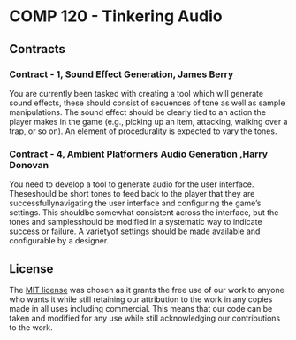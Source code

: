 # COMP 120 - Tinkering Audio

## Contracts

### Contract - 1, Sound Effect Generation, James Berry

You are currently been tasked with creating a tool which will generate sound
effects, these should consist of sequences of tone as well as sample manipulations. The sound effect should be clearly tied to an action the player makes in the game (e.g., picking up an item, attacking, walking over a trap, or so on).
An element of procedurality is expected to vary the tones.
 

### Contract - 4, Ambient Platformers Audio Generation ,Harry Donovan

You need to develop a tool to generate audio for the user interface. Theseshould be short tones to feed back to the player that they are successfullynavigating the user interface and configuring the game’s settings. This shouldbe somewhat consistent across the interface,  but the tones and samplesshould be modified in a systematic way to indicate success or failure. A varietyof settings should be made available and configurable by a designer.

## License
The [MIT license](https://choosealicense.com/licenses/mit/) was chosen as it grants the free use of our work to anyone who wants it while still retaining our attribution to the work in any copies made in all uses including commercial. This means that our code can be taken and modified for any use while still acknowledging our contributions to the work.

